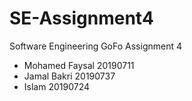 # SE-Assignment4
Software Engineering GoFo Assignment 4

* Mohamed Faysal 20190711
* Jamal Bakri 20190737
* Islam 20190724
